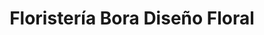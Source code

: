 ---
title: "Floristería Bora Diseño Floral"
url: /majadahonda/floristeria-bora-diseno-floral/
shop: floristería
---